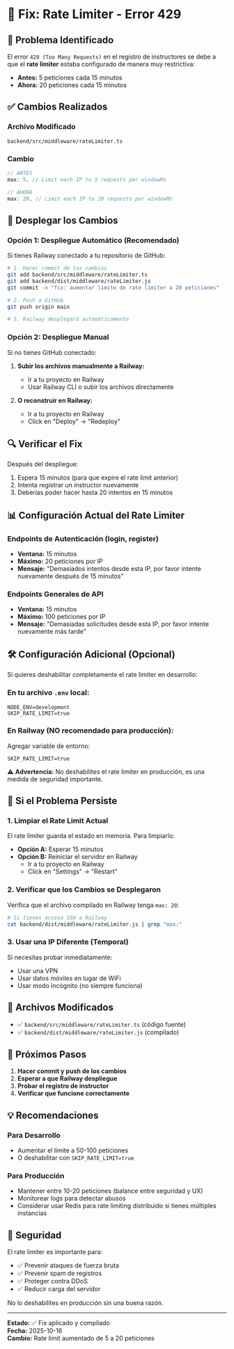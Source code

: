 # 🔧 Fix: Rate Limiter - Error 429

## 🐛 Problema Identificado

El error `429 (Too Many Requests)` en el registro de instructores se debe a que el **rate limiter** estaba configurado de manera muy restrictiva:

- **Antes:** 5 peticiones cada 15 minutos
- **Ahora:** 20 peticiones cada 15 minutos

## ✅ Cambios Realizados

### Archivo Modificado
`backend/src/middleware/rateLimiter.ts`

### Cambio
```typescript
// ANTES
max: 5, // Limit each IP to 5 requests per windowMs

// AHORA
max: 20, // Limit each IP to 20 requests per windowMs
```

## 🚀 Desplegar los Cambios

### Opción 1: Despliegue Automático (Recomendado)

Si tienes Railway conectado a tu repositorio de GitHub:

```bash
# 1. Hacer commit de los cambios
git add backend/src/middleware/rateLimiter.ts
git add backend/dist/middleware/rateLimiter.js
git commit -m "fix: aumentar límite de rate limiter a 20 peticiones"

# 2. Push a GitHub
git push origin main

# 3. Railway desplegará automáticamente
```

### Opción 2: Despliegue Manual

Si no tienes GitHub conectado:

1. **Subir los archivos manualmente a Railway:**
   - Ir a tu proyecto en Railway
   - Usar Railway CLI o subir los archivos directamente

2. **O reconstruir en Railway:**
   - Ir a tu proyecto en Railway
   - Click en "Deploy" → "Redeploy"

## 🔍 Verificar el Fix

Después del despliegue:

1. Espera 15 minutos (para que expire el rate limit anterior)
2. Intenta registrar un instructor nuevamente
3. Deberías poder hacer hasta 20 intentos en 15 minutos

## 📊 Configuración Actual del Rate Limiter

### Endpoints de Autenticación (login, register)
- **Ventana:** 15 minutos
- **Máximo:** 20 peticiones por IP
- **Mensaje:** "Demasiados intentos desde esta IP, por favor intente nuevamente después de 15 minutos"

### Endpoints Generales de API
- **Ventana:** 15 minutos
- **Máximo:** 100 peticiones por IP
- **Mensaje:** "Demasiadas solicitudes desde esta IP, por favor intente nuevamente más tarde"

## 🛠️ Configuración Adicional (Opcional)

Si quieres deshabilitar completamente el rate limiter en desarrollo:

### En tu archivo `.env` local:
```env
NODE_ENV=development
SKIP_RATE_LIMIT=true
```

### En Railway (NO recomendado para producción):
Agregar variable de entorno:
```
SKIP_RATE_LIMIT=true
```

⚠️ **Advertencia:** No deshabilites el rate limiter en producción, es una medida de seguridad importante.

## 🔄 Si el Problema Persiste

### 1. Limpiar el Rate Limit Actual

El rate limiter guarda el estado en memoria. Para limpiarlo:

- **Opción A:** Esperar 15 minutos
- **Opción B:** Reiniciar el servidor en Railway
  - Ir a tu proyecto en Railway
  - Click en "Settings" → "Restart"

### 2. Verificar que los Cambios se Desplegaron

Verifica que el archivo compilado en Railway tenga `max: 20`:

```bash
# Si tienes acceso SSH a Railway
cat backend/dist/middleware/rateLimiter.js | grep "max:"
```

### 3. Usar una IP Diferente (Temporal)

Si necesitas probar inmediatamente:
- Usar una VPN
- Usar datos móviles en lugar de WiFi
- Usar modo incógnito (no siempre funciona)

## 📝 Archivos Modificados

- ✅ `backend/src/middleware/rateLimiter.ts` (código fuente)
- ✅ `backend/dist/middleware/rateLimiter.js` (compilado)

## 🎯 Próximos Pasos

1. **Hacer commit y push de los cambios**
2. **Esperar a que Railway despliegue**
3. **Probar el registro de instructor**
4. **Verificar que funcione correctamente**

## 💡 Recomendaciones

### Para Desarrollo
- Aumentar el límite a 50-100 peticiones
- O deshabilitar con `SKIP_RATE_LIMIT=true`

### Para Producción
- Mantener entre 10-20 peticiones (balance entre seguridad y UX)
- Monitorear logs para detectar abusos
- Considerar usar Redis para rate limiting distribuido si tienes múltiples instancias

## 🔐 Seguridad

El rate limiter es importante para:
- ✅ Prevenir ataques de fuerza bruta
- ✅ Prevenir spam de registros
- ✅ Proteger contra DDoS
- ✅ Reducir carga del servidor

No lo deshabilites en producción sin una buena razón.

---

**Estado:** ✅ Fix aplicado y compilado  
**Fecha:** 2025-10-16  
**Cambio:** Rate limit aumentado de 5 a 20 peticiones
